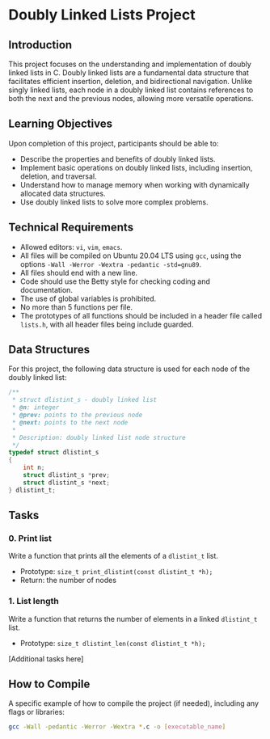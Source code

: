 # Doubly Linked Lists Project

## Introduction

This project focuses on the understanding and implementation of doubly linked lists in C. Doubly linked lists are a fundamental data structure that facilitates efficient insertion, deletion, and bidirectional navigation. Unlike singly linked lists, each node in a doubly linked list contains references to both the next and the previous nodes, allowing more versatile operations.

## Learning Objectives

Upon completion of this project, participants should be able to:

- Describe the properties and benefits of doubly linked lists.
- Implement basic operations on doubly linked lists, including insertion, deletion, and traversal.
- Understand how to manage memory when working with dynamically allocated data structures.
- Use doubly linked lists to solve more complex problems.

## Technical Requirements

- Allowed editors: `vi`, `vim`, `emacs`.
- All files will be compiled on Ubuntu 20.04 LTS using `gcc`, using the options `-Wall -Werror -Wextra -pedantic -std=gnu89`.
- All files should end with a new line.
- Code should use the Betty style for checking coding and documentation.
- The use of global variables is prohibited.
- No more than 5 functions per file.
- The prototypes of all functions should be included in a header file called `lists.h`, with all header files being include guarded.

## Data Structures

For this project, the following data structure is used for each node of the doubly linked list:

```c
/**
 * struct dlistint_s - doubly linked list
 * @n: integer
 * @prev: points to the previous node
 * @next: points to the next node
 *
 * Description: doubly linked list node structure
 */
typedef struct dlistint_s
{
    int n;
    struct dlistint_s *prev;
    struct dlistint_s *next;
} dlistint_t;
```

## Tasks

### 0. Print list

Write a function that prints all the elements of a `dlistint_t` list.

- Prototype: `size_t print_dlistint(const dlistint_t *h);`
- Return: the number of nodes

### 1. List length

Write a function that returns the number of elements in a linked `dlistint_t` list.

- Prototype: `size_t dlistint_len(const dlistint_t *h);`

[Additional tasks here]

## How to Compile

A specific example of how to compile the project (if needed), including any flags or libraries:

```bash
gcc -Wall -pedantic -Werror -Wextra *.c -o [executable_name]
```


